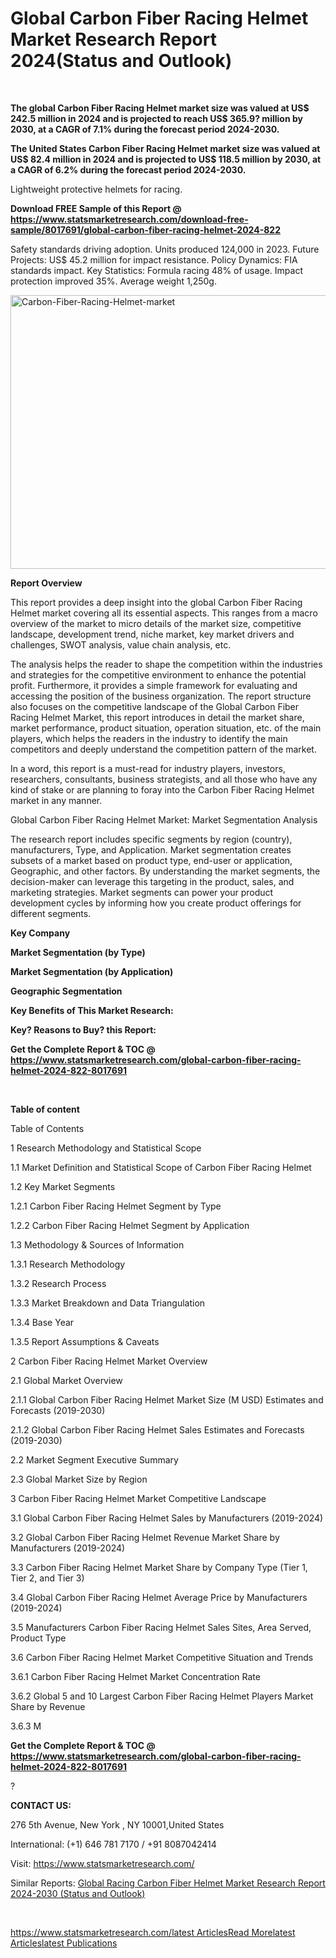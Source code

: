 <h1>Global Carbon Fiber Racing Helmet Market Research Report 2024(Status and Outlook)</h1><br/><p><strong>The global Carbon Fiber Racing Helmet market size was valued at US$ 242.5 million in 2024 and is projected to reach US$ 365.9? million by 2030, at a <strong>CAGR</strong> of 7.1% during the forecast period 2024-2030.</strong></p>
 
 
 
 <p><strong>The United States Carbon Fiber Racing Helmet market size was valued at US$ 82.4 million in 2024 and is projected to US$ 118.5 million by 2030, at a <strong>CAGR</strong> of 6.2% during the forecast period 2024-2030.</strong></p>
 
 
 
 <p>Lightweight protective helmets for racing.</p>
 
 
 
 <p><strong>Download FREE Sample of this Report @ <a href="https://www.statsmarketresearch.com/download-free-sample/8017691/global-carbon-fiber-racing-helmet-2024-822">https://www.statsmarketresearch.com/download-free-sample/8017691/global-carbon-fiber-racing-helmet-2024-822</a></strong></p>
 
 
 
 <p>Safety standards driving adoption. Units produced 124,000 in 2023. Future Projects: US$ 45.2 million for impact resistance. Policy Dynamics: FIA standards impact. Key Statistics: Formula racing 48% of usage. Impact protection improved 35%. Average weight 1,250g.</p>
 
 
 
 <p><img alt="Carbon-Fiber-Racing-Helmet-market" src="https://www.grandresearchstore.com/assets/report-images/Carbon_Fiber_Racing_Helmet_market.png" style="width: 730px; height: 438px;" /></p>
 
 
 
 <p><strong>Report Overview</strong></p>
 
 
 
 <p>This report provides a deep insight into the global Carbon Fiber Racing Helmet market covering all its essential aspects. This ranges from a macro overview of the market to micro details of the market size, competitive landscape, development trend, niche market, key market drivers and challenges, SWOT analysis, value chain analysis, etc.</p>
 
 
 
 <p>The analysis helps the reader to shape the competition within the industries and strategies for the competitive environment to enhance the potential profit. Furthermore, it provides a simple framework for evaluating and accessing the position of the business organization. The report structure also focuses on the competitive landscape of the Global Carbon Fiber Racing Helmet Market, this report introduces in detail the market share, market performance, product situation, operation situation, etc. of the main players, which helps the readers in the industry to identify the main competitors and deeply understand the competition pattern of the market.</p>
 
 
 
 <p>In a word, this report is a must-read for industry players, investors, researchers, consultants, business strategists, and all those who have any kind of stake or are planning to foray into the Carbon Fiber Racing Helmet market in any manner.</p>
 
 
 
 <p>Global Carbon Fiber Racing Helmet Market: Market Segmentation Analysis</p>
 
 
 
 <p>The research report includes specific segments by region (country), manufacturers, Type, and Application. Market segmentation creates subsets of a market based on product type, end-user or application, Geographic, and other factors. By understanding the market segments, the decision-maker can leverage this targeting in the product, sales, and marketing strategies. Market segments can power your product development cycles by informing how you create product offerings for different segments.</p>
 
 
 
 <p><strong>Key Company</strong></p>
 
 
 
 <p><strong>Market Segmentation (by Type)</strong></p>
 
 
 
 <p><strong>Market Segmentation (<strong>by Application</strong>)</strong></p>
 
 
 
 <p><strong>Geographic Segmentation</strong></p>
 
 
 
 <p><strong>Key Benefits of This Market Research:</strong></p>
 
 
 
 <p><strong>Key? <strong>Reasons to Buy</strong>? this Report:</strong></p>
 
 
 
 <div><b>Get the Complete Report & TOC @ <a href="https://www.statsmarketresearch.com/global-carbon-fiber-racing-helmet-2024-822-8017691">https://www.statsmarketresearch.com/global-carbon-fiber-racing-helmet-2024-822-8017691</a></b></div>
 
 
 
 <p><br />
 
 <b>Table of content</b></p>
 
 
 
 <p>Table of Contents<br />
 
 1 Research Methodology and Statistical Scope<br />
 
 1.1 Market Definition and Statistical Scope of Carbon Fiber Racing Helmet<br />
 
 1.2 Key Market Segments<br />
 
 1.2.1 Carbon Fiber Racing Helmet Segment by Type<br />
 
 1.2.2 Carbon Fiber Racing Helmet Segment by Application<br />
 
 1.3 Methodology & Sources of Information<br />
 
 1.3.1 Research Methodology<br />
 
 1.3.2 Research Process<br />
 
 1.3.3 Market Breakdown and Data Triangulation<br />
 
 1.3.4 Base Year<br />
 
 1.3.5 Report Assumptions & Caveats<br />
 
 2 Carbon Fiber Racing Helmet Market Overview<br />
 
 2.1 Global Market Overview<br />
 
 2.1.1 Global Carbon Fiber Racing Helmet Market Size (M USD) Estimates and Forecasts (2019-2030)<br />
 
 2.1.2 Global Carbon Fiber Racing Helmet Sales Estimates and Forecasts (2019-2030)<br />
 
 2.2 Market Segment Executive Summary<br />
 
 2.3 Global Market Size by Region<br />
 
 3 Carbon Fiber Racing Helmet Market Competitive Landscape<br />
 
 3.1 Global Carbon Fiber Racing Helmet Sales by Manufacturers (2019-2024)<br />
 
 3.2 Global Carbon Fiber Racing Helmet Revenue Market Share by Manufacturers (2019-2024)<br />
 
 3.3 Carbon Fiber Racing Helmet Market Share by Company Type (Tier 1, Tier 2, and Tier 3)<br />
 
 3.4 Global Carbon Fiber Racing Helmet Average Price by Manufacturers (2019-2024)<br />
 
 3.5 Manufacturers Carbon Fiber Racing Helmet Sales Sites, Area Served, Product Type<br />
 
 3.6 Carbon Fiber Racing Helmet Market Competitive Situation and Trends<br />
 
 3.6.1 Carbon Fiber Racing Helmet Market Concentration Rate<br />
 
 3.6.2 Global 5 and 10 Largest Carbon Fiber Racing Helmet Players Market Share by Revenue<br />
 
 3.6.3 M</p>
 
 
 
 <div><b>Get the Complete Report & TOC @ <a href="https://www.statsmarketresearch.com/global-carbon-fiber-racing-helmet-2024-822-8017691">https://www.statsmarketresearch.com/global-carbon-fiber-racing-helmet-2024-822-8017691</a></b></div>
 
 
 
 <p>? </p>
 
 
 
 <p><b>CONTACT US:</b><br />
 
 276 5th Avenue, New York , NY 10001,United States<br />
 
 International: (+1) 646 781 7170 / +91 8087042414<br />
 
 Visit: <a href="https://www.statsmarketresearch.com/">https://www.statsmarketresearch.com/</a><br />
 
 Similar Reports: <a href="https://www.statsmarketresearch.com/global-carbon-fiber-racing-helmet-2024-822-8017691">Global Racing Carbon Fiber Helmet Market Research Report 2024-2030 (Status and Outlook)</a><br />
 
 <br />
 
 <a href="https://gyeongbokgung.com">https://www.statsmarketresearch.com/</a><a href="https://hallyeomaritime.com">latest Articles</a><a href="https://jingwansa.com">Read More</a><a href="https://nguoiviet.jp/">latest Articles</a><a href="https://www.intelmarketresearch.com/">latest Publications</a></p>
